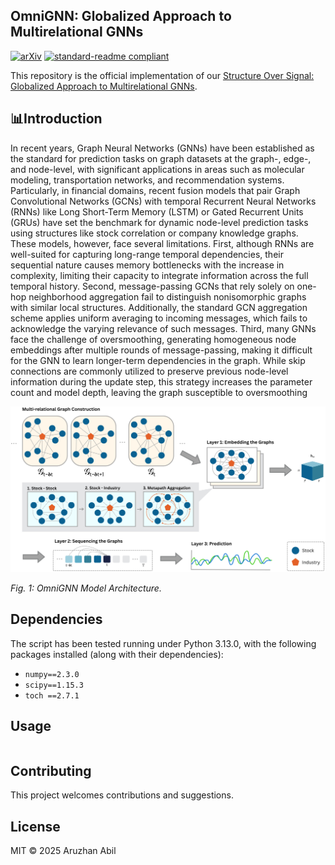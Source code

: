 ## OmniGNN: Globalized Approach to Multirelational GNNs

[![arXiv](https://img.shields.io/badge/arXiv_paper-2502.1903-A82121?labelColor=5D5D5D)](https://drive.google.com/file/d/1tEP-hnOzikhs5X4bJmCRFy7TeKR0sZsK/view?usp=sharing) [![standard-readme compliant](https://img.shields.io/badge/project_page%20-%20?link=https%3A%2F%2Faruzhanabill.github.io%2Fcsuremm-gnn%2F)](https://aruzhanabill.github.io/csuremm-gnn/) 

This repository is the official implementation of our [Structure Over Signal: Globalized Approach to Multirelational GNNs][paper].

[paper]: https://drive.google.com/file/d/1tEP-hnOzikhs5X4bJmCRFy7TeKR0sZsK/view?usp=sharing


## 📊Introduction 
In recent years, Graph Neural Networks (GNNs) have been established as the standard for prediction tasks on graph datasets at the graph-, edge-, and node-level, with significant applications in areas such as molecular modeling, transportation networks, and recommendation systems. Particularly, in financial domains, recent fusion models that pair Graph Convolutional Networks (GCNs) with temporal Recurrent Neural Networks (RNNs) like Long Short-Term Memory (LSTM) or Gated Recurrent Units (GRUs) have set the benchmark for dynamic node-level prediction tasks using structures like stock correlation or company knowledge graphs. These models, however, face several limitations. First, although RNNs are well-suited for capturing long-range temporal dependencies, their sequential nature causes memory bottlenecks with the increase in complexity, limiting their capacity to integrate information across the full temporal history. Second, message-passing GCNs that rely solely on one-hop neighborhood aggregation fail to distinguish nonisomorphic graphs with similar local structures. Additionally, the standard GCN aggregation scheme applies uniform averaging to incoming messages, which fails to acknowledge the varying relevance of such messages. Third, many GNNs face the challenge of oversmoothing, generating homogeneous node embeddings after multiple rounds of message-passing, making it difficult for the GNN to learn longer-term dependencies in the graph. While skip connections are commonly utilized to preserve previous node-level information during the update step, this strategy increases the parameter count and model depth, leaving the graph susceptible to oversmoothing 

![Alt text](OmniGNN.png)

*Fig. 1: OmniGNN Model Architecture.*

## Dependencies 
The script has been tested running under Python 3.13.0, with the following packages installed (along with their dependencies):
* `numpy==2.3.0`
* `scipy==1.15.3`
* `toch ==2.7.1`

## Usage

```sh
```


## Contributing
This project welcomes contributions and suggestions. 

## License

MIT © 2025 Aruzhan Abil
